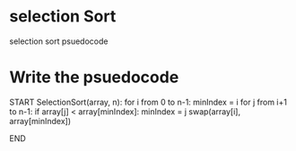 # selection Sort

selection sort psuedocode


# Write the psuedocode 
START
SelectionSort(array, n):
    for i from 0 to n-1:
        minIndex = i
        for j from i+1 to n-1:
            if array[j] < array[minIndex]:
                minIndex = j
        swap(array[i], array[minIndex])

END
